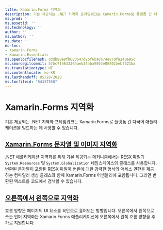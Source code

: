 ```yaml
---
title: Xamarin.Forms 지역화
description: 기본 제공되는 .NET 지역화 프레임워크는 Xamarin.Forms로 플랫폼 간 다국어 애플리케이션을 빌드하는 데 사용할 수 있습니다. 텍스트 및 이미지를 지역화할 수 있고 애플리케이션은 오른쪽에서 왼쪽 흐름 방향을 지원할 수 있습니다.
ms.prod: ''
ms.assetid: ''
ms.technology: ''
author: ''
ms.author: ''
ms.date: ''
no-loc:
- Xamarin.Forms
- Xamarin.Essentials
ms.openlocfilehash: dddb80e8fb683547d2bf6ba0b74e870fe240695c
ms.sourcegitcommit: 57bc714633364aeb34aba9803e88802bebf321ba
ms.translationtype: HT
ms.contentlocale: ko-KR
ms.lasthandoff: 05/28/2020
ms.locfileid: "84137568"
---
```

# <a name="xamarinforms-localization"></a>Xamarin.Forms 지역화

기본 제공되는 .NET 지역화 프레임워크는 Xamarin.Forms로 플랫폼 간 다국어 애플리케이션을 빌드하는 데 사용할 수 있습니다.

## <a name="xamarinforms-string-and-image-localizationtextmd"></a>[Xamarin.Forms 문자열 및 이미지 지역화](text.md)

.NET 애플리케이션 지역화를 위해 기본 제공되는 메커니즘에서는 [RESX 파일](https://docs.microsoft.com/dotnet/framework/resources/creating-resource-files-for-desktop-apps#resources-in-resx-files)과 `System.Resources` 및 `System.Globalization` 네임스페이스의 클래스를 사용합니다. 변환된 문자열이 포함된 RESX 파일이 변환에 대한 강력한 형식의 액세스 권한을 제공하는 컴파일러 생성 클래스와 함께 Xamarin.Forms 어셈블리에 포함됩니다. 그러면 변환된 텍스트를 코드에서 검색할 수 있습니다.

## <a name="right-to-left-localization"></a>[오른쪽에서 왼쪽으로 지역화](right-to-left.md)

흐름 방향은 페이지의 UI 요소를 육안으로 흝어보는 방향입니다. 오른쪽에서 왼쪽으로 쓰는 언어 지역화는 Xamarin.Forms 애플리케이션에 오른쪽에서 왼쪽 흐름 방향을 추가로 지원합니다.
